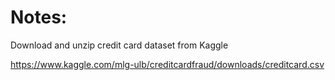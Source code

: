 # Notes:

Download and unzip credit card dataset from Kaggle

https://www.kaggle.com/mlg-ulb/creditcardfraud/downloads/creditcard.csv
